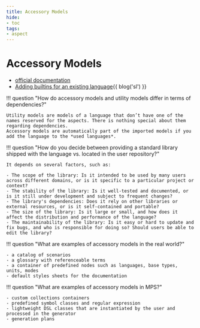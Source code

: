 ```yaml
---
title: Accessory Models
hide:
- toc
tags:
- aspect
---
```


# Accessory Models

- [official documentation](https://www.jetbrains.com/help/mps/accessories.html)
- [Adding builtins for an existing language](https://specificlanguages.com/posts/2022-05/19-adding-builtins-for-existing-language/){{ blog('sl') }}

!!! question "How do accessory models and utility models differ in terms of dependencies?"

    Utility models are models of a language that don’t have one of the names reserved for the aspects. There is nothing special about them regarding dependencies.
    Accessory models are automatically part of the imported models if you add the language to the *used languages*.

!!! question "How do you decide between providing a standard library shipped with the language vs. located in the user repository?"

    It depends on several factors, such as:
    
    - The scope of the library: Is it intended to be used by many users across different domains, or is it specific to a particular project or context?
    - The stability of the library: Is it well-tested and documented, or is it still under development and subject to frequent changes?
    - The library's dependencies: Does it rely on other libraries or external resources, or is it self-contained and portable?
    - The size of the library: Is it large or small, and how does it affect the distribution and performance of the language?
    - The maintainability of the library: Is it easy or hard to update and fix bugs, and who is responsible for doing so? Should users be able to edit the library?

!!! question "What are examples of accessory models in the real world?"

    - a catalog of scenarios
    - a glossary with referenceable terms
    - a container of predefined nodes such as languages, base types, units, modes
    - default styles sheets for the documentation

!!! question "What are examples of accessory models in MPS?"

    - custom collections containers
    - predefined symbol classes and regular expression
    - lightweight DSL classes that are instantiated by the user and processed in the generator
    - generation plans